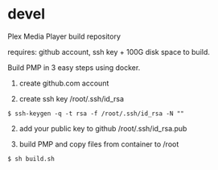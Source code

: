 # devel
Plex Media Player build repository

requires: github account, ssh key + 100G disk space to build.

Build PMP in 3 easy steps using docker.

1. create github.com account

2. create ssh key /root/.ssh/id_rsa
~~~
$ ssh-keygen -q -t rsa -f /root/.ssh/id_rsa -N ""
~~~
2. add your public key to github /root/.ssh/id_rsa.pub

3. build PMP and copy files from container to /root 
~~~
$ sh build.sh
~~~
